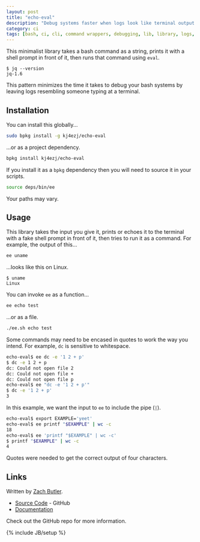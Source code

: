 ```yaml
---
layout: post
title: "echo-eval"
description: "Debug systems faster when logs look like terminal output."
category: ci
tags: [bash, ci, cli, command wrappers, debugging, lib, library, logs, server, testing]
---
```


This minimalist library takes a bash command as a string, prints it with a shell prompt in front of it, then runs that command using `eval`.
```
$ jq --version
jq-1.6
```
This pattern minimizes the time it takes to debug your bash systems by leaving logs resembling someone typing at a terminal.

## Installation
You can install this globally...
```bash
sudo bpkg install -g kj4ezj/echo-eval
```
...or as a project dependency.
```bash
bpkg install kj4ezj/echo-eval
```
If you install it as a `bpkg` dependency then you will need to source it in your scripts.
```bash
source deps/bin/ee
```
Your paths may vary.

## Usage
This library takes the input you give it, prints or echoes it to the terminal with a fake shell prompt in front of it, then tries to run it as a command. For example, the output of this...
```bash
ee uname
```
...looks like this on Linux.
```
$ uname
Linux
```
You can invoke `ee` as a function...
```bash
ee echo test
```
...or as a file.
```bash
./ee.sh echo test
```
Some commands may need to be encased in quotes to work the way you intend. For example, `dc` is sensitive to whitespace.
```bash
echo-eval$ ee dc -e '1 2 + p'
$ dc -e 1 2 + p
dc: Could not open file 2
dc: Could not open file +
dc: Could not open file p
echo-eval$ ee "dc -e '1 2 + p'"
$ dc -e '1 2 + p'
3
```
In this example, we want the input to `ee` to include the pipe (`|`).
```bash
echo-eval$ export EXAMPLE='yeet'
echo-eval$ ee printf "$EXAMPLE" | wc -c
18
echo-eval$ ee 'printf "$EXAMPLE" | wc -c'
$ printf "$EXAMPLE" | wc -c
4
```
Quotes were needed to get the correct output of four characters.

## Links
Written by [Zach Butler](https://github.com/kj4ezj).
- [Source Code](https://github.com/kj4ezj/echo-eval) - GitHub
- [Documentation](https://github.com/kj4ezj/echo-eval#echo-eval)

Check out the GitHub repo for more information.

{% include JB/setup %}
